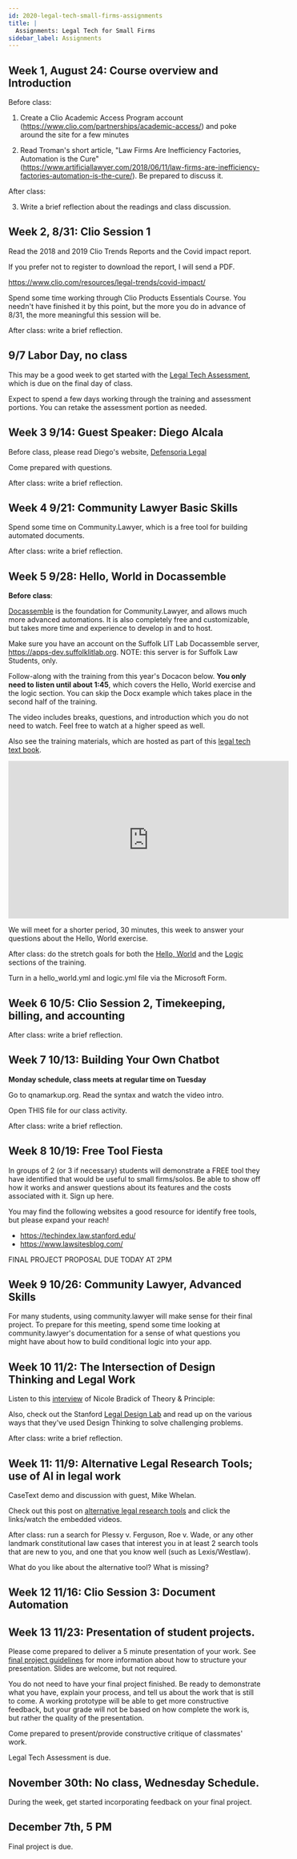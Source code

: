 ```yaml
---
id: 2020-legal-tech-small-firms-assignments
title: |
  Assignments: Legal Tech for Small Firms
sidebar_label: Assignments
---
```


## Week 1, August 24: Course overview and Introduction 

Before class:  
1. Create a Clio Academic Access Program account
  (https://www.clio.com/partnerships/academic-access/) and poke around the site for a few minutes
 
2. Read Troman's short article, "Law Firms Are Inefficiency Factories,
   Automation is the Cure"
   (https://www.artificiallawyer.com/2018/06/11/law-firms-are-inefficiency-factories-automation-is-the-cure/).
   Be prepared to discuss it.

After class:

3. Write a brief reflection about the readings and class discussion.

## Week 2, 8/31: Clio Session 1

Read the 2018 and 2019 Clio Trends Reports and the Covid impact report.

If you prefer not to register to download the report, I will send a PDF.

https://www.clio.com/resources/legal-trends/covid-impact/ 

Spend some time working through Clio Products Essentials Course.  You needn't
have finished it by this point, but the more you do in advance of 8/31, the more
meaningful this session will be.

After class: write a brief reflection.

## 9/7 Labor Day, no class

This may be a good week to get started with the [Legal Tech
Assessment](https://ltaweb.azurewebsites.net/), which is due on the final day of
class.

Expect to spend a few days working through the training and assessment portions.
You can retake the assessment portion as needed.

## Week 3 9/14: Guest Speaker: Diego Alcala

Before class, please read Diego's website, [Defensoria Legal](https://www.defensorialegal.com/about)

Come prepared with questions.

After class: write a brief reflection.

## Week 4 9/21: Community Lawyer Basic Skills

Spend some time on Community.Lawyer, which is a free tool for building automated documents.  

After class: write a brief reflection.

## Week 5 9/28: Hello, World in Docassemble

**Before class**:

[Docassemble](https://docassemble.org) is the foundation for Community.Lawyer,
and allows much more advanced automations. It is also completely free and
customizable, but takes more time and experience to develop in and to host.

Make sure you have an account on the Suffolk LIT Lab Docassemble server,
https://apps-dev.suffolklitlab.org. NOTE: this server is for Suffolk Law Students,
only.

Follow-along with the training from this year's Docacon below. **You only need to listen until
about 1:45**, which covers the Hello, World exercise and the logic section. You can skip the Docx
example which takes place in the second half of the training.

The video includes breaks, questions, and introduction which you do not need to
watch. Feel free to watch at a higher speed as well.

Also see the training materials, which are hosted as part of this [legal tech
text book](classes/docacon-2020/hello-world).

<iframe width="560" height="315" src="https://www.youtube.com/embed/Lsh_2qmTSAw" frameborder="0" allow="accelerometer; autoplay; encrypted-media; gyroscope; picture-in-picture" allowfullscreen></iframe>

We will meet for a shorter period, 30 minutes, this week to answer your questions about
the Hello, World exercise.

After class: do the stretch goals for both the [Hello,
World](http://localhost:3000/legal-tech-class/docs/classes/docacon-2020/hello-world#your-assignment)
and the
[Logic](https://suffolklitlab.org/legal-tech-class/docs/classes/docacon-2020/logic#your-assignment)
sections of the training.

Turn in a hello_world.yml and logic.yml file via the Microsoft Form.

## Week 6 10/5: Clio Session 2, Timekeeping, billing, and accounting

After class: write a brief reflection.

## Week 7 10/13: Building Your Own Chatbot

**Monday schedule, class meets at regular time on Tuesday**

Go to qnamarkup.org.  Read the syntax and watch the video intro.

Open THIS file for our class activity.

After class: write a brief reflection.

## Week 8 10/19: Free Tool Fiesta

In groups of 2 (or 3 if necessary) students will demonstrate a FREE tool they
have identified that would be useful to small firms/solos.  Be able to show off
how it works and answer questions about its features and the costs associated
with it. Sign up here.

You may find the following websites a good resource for identify free tools, but
please expand your reach!

* https://techindex.law.stanford.edu/ 
* https://www.lawsitesblog.com/ 


FINAL PROJECT PROPOSAL DUE TODAY AT 2PM

## Week 9 10/26: Community Lawyer, Advanced Skills

For many students, using community.lawyer will make sense for their final
project.  To prepare for this meeting, spend some time looking at
community.lawyer's documentation for a sense of what questions you might have
about how to build conditional logic into your app.

## Week 10  11/2: The Intersection of Design Thinking and Legal Work

Listen to this
[interview](https://podcasts.google.com/feed/aHR0cHM6Ly9mZWVkcy50cmFuc2lzdG9yLmZtL2RhaWx5LW1hdHRlcnMtdGhlLWNoYW5naW5nLWZhY2Utb2YtdGhlLWxlZ2FsLWluZHVzdHJ5/episode/ZGY5MDAxYTEtMDdkMS00MmU2LThmZDAtMDVlZjA3MmU1MjQ3?hl=en&ved=2ahUKEwiL3tiV6ITrAhWImHIEHWC4DJUQjrkEegQIChAE&ep=6)
of Nicole Bradick of Theory & Principle:

Also, check out the Stanford [Legal Design
Lab](https://law.stanford.edu/organizations/pages/legal-design-lab/) and read up
on the various ways that they've used Design Thinking to solve challenging
problems.

After class: write a brief reflection.

## Week 11: 11/9: Alternative Legal Research Tools; use of AI in legal work

CaseText demo and discussion with guest, Mike Whelan.

Check out this post on [alternative legal research
tools](https://guides.library.harvard.edu/alternatelegaldatabases) and click the
links/watch the embedded videos.

After class: run a search for Plessy v. Ferguson, Roe v. Wade, or any other
landmark constitutional law cases that interest you in at least 2 search tools
that are new to you, and one that you know well (such as Lexis/Westlaw).

What do you like about the alternative tool? What is missing?

## Week 12 11/16: Clio Session 3: Document Automation

## Week 13 11/23: Presentation of student projects.

Please come prepared to deliver a 5 minute presentation of your work. See [final
project guidelines](rubric.md) for more information about how to structure your
presentation. Slides are welcome, but not required.

You do not need to have your final project finished. Be ready to demonstrate what
you have, explain your process, and tell us about the work that is still to come.
A working prototype will be able to get more constructive feedback, but your
grade will not be based on how complete the work is, but rather the quality of
the presentation.

Come prepared to present/provide constructive critique of classmates' work.

Legal Tech Assessment is due.

## November 30th: No class, Wednesday Schedule.

During the week, get started incorporating feedback on your final project.

## December 7th, 5 PM

Final project is due.